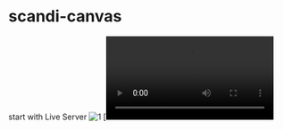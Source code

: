 # scandi-canvas

start with Live Server
![1](https://user-images.githubusercontent.com/66990552/206861787-f9529670-de1c-4876-9ae3-049791f3c132.png)
[![Watch the video](https://projects.bagpipe.by/canvas-art.mp4)
